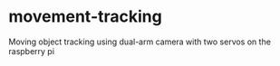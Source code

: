 # movement-tracking
Moving object tracking using dual-arm camera with two servos on the raspberry pi
